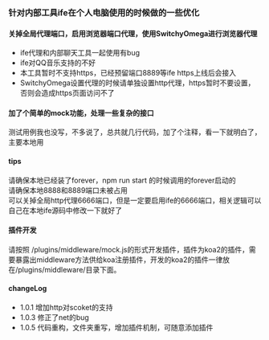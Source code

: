 ### 针对内部工具ife在个人电脑使用的时候做的一些优化

#### 关掉全局代理端口，启用浏览器端口代理，使用SwitchyOmega进行浏览器代理
+ ife代理和内部聊天工具一起使用有bug
+ ife对QQ音乐支持的不好
+ 本工具暂时不支持https，已经预留端口8889等ife https上线后会接入 
+ SwitchyOmega设置代理的时候请单独设置http代理，https暂时不要设置，否则会造成https页面访问不了

#### 加了个简单的mock功能，处理一些复杂的接口
测试用例我也没写，不多说了，总共就几行代码，加了个注释，看一下就明白了，主要本地用

#### tips
请确保本地已经装了forever，npm run start 的时候调用的forever启动的  
请确保本地8888和8889端口未被占用  
可以关掉全局http代理6666端口，但是一定要启用ife的6666端口，相关逻辑可以自己在本地ife源码中修改一下就好了

#### 插件开发
请按照 /plugins/middleware/mock.js的形式开发插件，插件为koa2的插件，需要暴露出middleware方法供给koa注册插件，开发的koa2的插件一律放在/plugins/middleware/目录下面。

#### changeLog
+ 1.0.1 增加http对scoket的支持
+ 1.0.3 修正了net的bug
+ 1.0.5 代码重构，文件夹重写，增加插件机制，可随意添加插件